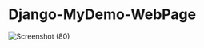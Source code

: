# Django-MyDemo-WebPage


![Screenshot (80)](https://user-images.githubusercontent.com/115407251/213863683-d64c7a35-1ffc-427f-91ca-7b634536eb92.png)
